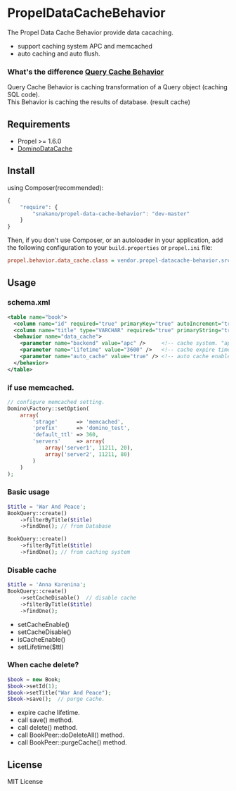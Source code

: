 PropelDataCacheBehavior
==========================

The Propel Data Cache Behavior provide data cacaching.

- support caching system APC and memcached
- auto caching and auto flush.


### What's the difference [Query Cache Behavior](http://propelorm.org/behaviors/query-cache.html)

Query Cache Behavior is caching transformation of a Query object (caching SQL code).<br />
This Behavior is caching the results of database. (result cache)


Requirements
------------

- Propel >= 1.6.0
- [DominoDataCache](https://github.com/SNakano/DataCache)


Install
-------

using Composer(recommended):
```javascript
{
    "require": {
        "snakano/propel-data-cache-behavior": "dev-master"
    }
}
```

Then, if you don't use Composer, or an autoloader in your application, add the
following configuration to your `build.properties` or `propel.ini` file:

```ini
propel.behavior.data_cache.class = vendor.propel-datacache-behavior.src.DataCacheBehavior
```

Usage
-----

### schema.xml

```xml
<table name="book">
  <column name="id" required="true" primaryKey="true" autoIncrement="true" type="INTEGER" />
  <column name="title" type="VARCHAR" required="true" primaryString="true" />
  <behavior name="data_cache">
    <parameter name="backend" value="apc" />     <!-- cache system. "apc" or "memcache", default "apc". (optional) -->
    <parameter name="lifetime" value="3600" />   <!-- cache expire time (second). default 3600 (optional) -->
    <parameter name="auto_cache" value="true" /> <!-- auto cache enable. default true (optional) -->
  </behavior>
</table>
```

### if use memcached.

```php
// configure memcached setting.
Domino\Factory::setOption(
    array(
        'strage'      => 'memcached',
        'prefix'      => 'domino_test',
        'default_ttl' => 360,
        'servers'     => array(
            array('server1', 11211, 20),
            array('server2', 11211, 80)
        )
    )
);

```

### Basic usage

```php
$title = 'War And Peace';
BookQuery::create()
    ->filterByTitle($title)
    ->findOne(); // from Database

BookQuery::create()
    ->filterByTitle($title)
    ->findOne(); // from caching system
```

### Disable cache

```php
$title = 'Anna Karenina';
BookQuery::create()
    ->setCacheDisable()  // disable cache
    ->filterByTitle($title)
    ->findOne();
```

- setCacheEnable()
- setCacheDisable()
- isCacheEnable()
- setLifetime($ttl)


### When cache delete?

```php
$book = new Book;
$book->setId(1);
$book->setTitle("War And Peace");
$book->save();  // purge cache.
```

- expire cache lifetime.
- call save() method.
- call delete() method.
- call BookPeer::doDeleteAll() method.
- call BookPeer::purgeCache() method.


License
-------

MIT License
